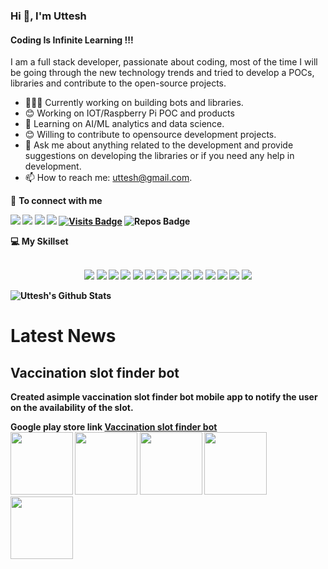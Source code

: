 ### Hi 👋, I'm Uttesh
#### Coding Is Infinite Learning !!!
I am a full stack developer, passionate about coding, most of the time I will be going through the new technology trends and tried to develop a POCs, libraries and contribute to the open-source projects.

- 👨🏽‍💻 Currently working on building bots and libraries.
- 😊 Working on IOT/Raspberry Pi POC and products
- 🤝 Learning on AI/ML analytics and data science.
- 😊 Willing to contribute to opensource development projects.
- 💬 Ask me about anything related to the development and provide suggestions on developing the libraries or if you need any help in development.
- 📫 How to reach me: uttesh@gmail.com.


<summary>🤝 <b>To connect with me<b></summary>

<p align = "center">

[<img src="https://img.shields.io/badge/twitter-%231DA1F2.svg?&style=for-the-badge&logo=twitter&logoColor=white" />](https://twitter.com/uttesh) 
[<img src="https://img.shields.io/badge/medium-%2312100E.svg?&style=for-the-badge&logo=medium&logoColor=white" />](https://medium.com/@uttesh)
[<img src ="https://img.shields.io/badge/portfolio-web-%23.svg?&style=for-the-badge&logo=&logoColor=white%22">](https://uttesh.com/)
[<img src="https://img.shields.io/badge/linkedin-%230077B5.svg?&style=for-the-badge&logo=linkedin&logoColor=white" />](https://www.linkedin.com/in/uttesh/)
[![Visits Badge](https://badges.pufler.dev/visits/uttesh/uttesh?style=for-the-badge&color=blue)](https://github.com/uttesh/uttesh)
![Repos Badge](https://badges.pufler.dev/repos/uttesh?style=for-the-badge&color=red)
</p>

<summary>💻 <b>My Skillset</b></summary>
</br>
<p align = "center">
<img src="https://img.shields.io/badge/java%20-%2314354C.svg?&style=for-the-badge&logo=java&logoColor=white"/>  <img src="https://img.shields.io/badge/spring%20-%2300599C.svg?&style=for-the-badge&logo=spring&logoColor=white"/>  <img src="https://img.shields.io/badge/docker%20-%2314354C.svg?&style=for-the-badge&logo=docker&logoColor=white"/> <img src="https://img.shields.io/badge/angular%20-%2314354C.svg?&style=for-the-badge&logo=angular&logoColor=white"/> <img src="https://img.shields.io/badge/react%20-%2314354C.svg?&style=for-the-badge&logo=react&logoColor=white"/>
<img src="https://img.shields.io/badge/markdown-%23000000.svg?&style=for-the-badge&logo=markdown&logoColor=white"/> 
<img src="https://img.shields.io/badge/python-%23000000.svg?&style=for-the-badge&logo=python&logoColor=white"/> 
<img src="https://img.shields.io/badge/fastapi%20-%23000.svg?&style=for-the-badge&logo=fastapi&logoColor=white"/> 
  
<img src="https://img.shields.io/badge/javascript%20-%23F05033.svg?&style=for-the-badge&logo=javascript&logoColor=white"/> 
<img src="https://img.shields.io/badge/nodejs%20-%23F05033.svg?&style=for-the-badge&logo=nodejs&logoColor=white"/>
<img src="https://img.shields.io/badge/nestjs%20-%23F05033.svg?&style=for-the-badge&logo=nestjs&logoColor=white"/> 

<img src="https://img.shields.io/badge/git%20-%23F05033.svg?&style=for-the-badge&logo=git&logoColor=white"/> 
<img src="https://img.shields.io/badge/AWS%20-%23FF9900.svg?&style=for-the-badge&logo=amazon-aws&logoColor=white"/> 
<img src="https://img.shields.io/badge/heroku%20-%23430098.svg?&style=for-the-badge&logo=heroku&logoColor=white"/> 
</p>

![Uttesh's Github Stats](https://github-readme-stats.vercel.app/api?username=uttesh&show_icons=true&theme=highcontrast&count_private=true&show_icons=true)

<!--
**uttesh/uttesh** is a ✨ _special_ ✨ repository because its `README.md` (this file) appears on your GitHub profile.

Here are some ideas to get you started:

- 🔭 I’m currently working on ...
- 🌱 I’m currently learning ...
- 👯 I’m looking to collaborate on ...
- 🤔 I’m looking for help with ...
- 💬 Ask me about ...
- 📫 How to reach me: ...
- 😄 Pronouns: ...
- ⚡ Fun fact: ...
-->
  # Latest News
  ## Vaccination slot finder bot
  <p> Created asimple vaccination slot finder bot mobile app to notify the user on the availability of the slot.</p>
  Google play store link <a href="https://play.google.com/store/apps/details?id=com.uttesh.vsbot" target="_blank">Vaccination slot finder bot</a>
  <div>
  <img height="100px" width="100px" src="https://play-lh.googleusercontent.com/3q96XwaPhpTmqSdTK2BMSxQGFb8j_ZPgxOAG2olH22e2mcYqQSPMzNnmIKGWJZf5FDwR=w720-h310-rw"/>
  <img height="100px" width="100px"  src="https://play-lh.googleusercontent.com/HErP0jI6QqeQORn9a6IfKFpJzLtS0tCet6Krm92RFYESmsgDT8UuZNbQO0Y1cvmOoBc=w1536-h722-rw"/>
  <img height="100px" width="100px"  src="https://play-lh.googleusercontent.com/HErP0jI6QqeQORn9a6IfKFpJzLtS0tCet6Krm92RFYESmsgDT8UuZNbQO0Y1cvmOoBc=w1536-h722-rw"/>
  <img height="100px" width="100px"  src="https://play-lh.googleusercontent.com/HErP0jI6QqeQORn9a6IfKFpJzLtS0tCet6Krm92RFYESmsgDT8UuZNbQO0Y1cvmOoBc=w1536-h722-rw"/>
  <img height="100px" width="100px"  src="https://play-lh.googleusercontent.com/qdjSXSCqzcPI31nL_Fyzlgp-1P31robO3dKBmegP6YRUTvWqZE--GUl3mA60_pB5pm8=w1536-h722-rw"/>
    
  </div>
  
